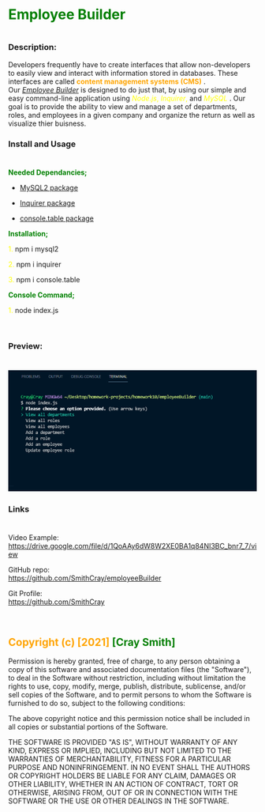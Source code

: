 # <span style="color:green">Employee Builder</span>

#

### **Description:**

Developers frequently have to create interfaces that allow non-developers to easily view and interact with information stored in databases. These interfaces are called <span style="color:orange"> **content management systems (CMS)** </span>. <br> Our <span style="color:green"> [_Employee Builder_](https://github.com/SmithCray/employeeBuilder) </span>is designed to do just that, by using our simple and easy command-line application using <span style="color:yellow"> _Node.js_, _Inquirer_, </span> and <span style="color:yellow"> _MySQL_ </span>. Our goal is to provide the ability to view and manage a set of departments, roles, and employees in a given company and organize the return as well as visualize thier buisness.

### **Install and Usage**

#

<span style="color:green"> **Needed Dependancies;** </span>

- [MySQL2 package](https://www.npmjs.com/package/mysql2)

- [Inquirer package](https://www.npmjs.com/package/inquirer)

- [console.table package](https://www.npmjs.com/package/console.table)

<span style= "color:green"> **Installation;** </span>

<span style="color:yellow">1.</span> npm i mysql2

<span style="color:yellow">2.</span> npm i inquirer

<span style="color:yellow">3.</span> npm i console.table

<span style= "color:green"> **Console Command;** </span>

<span style="color:yellow">1.</span> node index.js

<br>

### Preview:

#

![Console Command preview](./Assets/hom10pre.PNG)

### **Links**

#

Video Example:
<br>
https://drive.google.com/file/d/1QoAAy6dW8W2XE0BA1q84NI3BC_bnr7_7/view

GitHub repo:
<br>
https://github.com/SmithCray/employeeBuilder

Git Profile:
<br>
https://github.com/SmithCray

<br>

## <span style="color:orange"> Copyright (c) [2021] </span> <span style="color:green"> [Cray Smith] </span>

Permission is hereby granted, free of charge, to any person obtaining a copy
of this software and associated documentation files (the "Software"), to deal
in the Software without restriction, including without limitation the rights
to use, copy, modify, merge, publish, distribute, sublicense, and/or sell
copies of the Software, and to permit persons to whom the Software is
furnished to do so, subject to the following conditions:

The above copyright notice and this permission notice shall be included in all
copies or substantial portions of the Software.

THE SOFTWARE IS PROVIDED "AS IS", WITHOUT WARRANTY OF ANY KIND, EXPRESS OR
IMPLIED, INCLUDING BUT NOT LIMITED TO THE WARRANTIES OF MERCHANTABILITY,
FITNESS FOR A PARTICULAR PURPOSE AND NONINFRINGEMENT. IN NO EVENT SHALL THE
AUTHORS OR COPYRIGHT HOLDERS BE LIABLE FOR ANY CLAIM, DAMAGES OR OTHER
LIABILITY, WHETHER IN AN ACTION OF CONTRACT, TORT OR OTHERWISE, ARISING FROM,
OUT OF OR IN CONNECTION WITH THE SOFTWARE OR THE USE OR OTHER DEALINGS IN THE
SOFTWARE.
